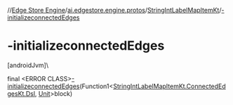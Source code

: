 //[Edge Store Engine](../../../index.md)/[ai.edgestore.engine.protos](../index.md)/[StringIntLabelMapItemKt](index.md)/[-initializeconnectedEdges](-initializeconnected-edges.md)

# -initializeconnectedEdges

[androidJvm]\

final &lt;ERROR CLASS&gt;[-initializeconnectedEdges](-initializeconnected-edges.md)(Function1&lt;[StringIntLabelMapItemKt.ConnectedEdgesKt.Dsl](-connected-edges-kt/-dsl/index.md), [Unit](https://kotlinlang.org/api/latest/jvm/stdlib/kotlin/-unit/index.html)&gt;block)
